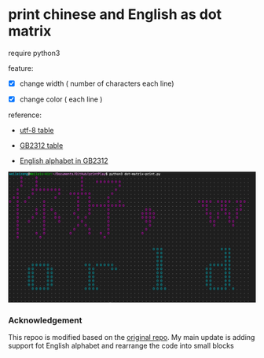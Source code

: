 
# print chinese and English as dot matrix

require python3

feature:

- [x] change width ( number of characters each line)
- [x] change color ( each line )


reference:

* [utf-8 table](https://www.utf8-chartable.de/)

* [GB2312 table](http://ash.jp/code/cn/gb2312tbl.htm)

* [English alphabet in GB2312](http://blog.chinaaet.com/stillnesstr/p/9912)


![screen shot](screenshot.png)

### Acknowledgement

This repoo is modified based on the [original repo](https://github.com/pengfexue2/printPlay). My main update is adding support fot English alphabet and rearrange the code into small blocks